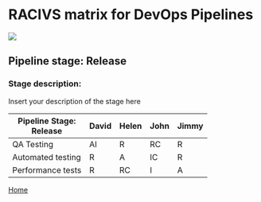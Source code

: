 # __RACIVS matrix for DevOps Pipelines__   

<img src="https://user-images.githubusercontent.com/10748736/112030685-6c81be80-8b32-11eb-94b8-c2c01b8f4581.png">

## __Pipeline stage:__  Release  
### __Stage description:__  
Insert your description of the stage here  

| Pipeline Stage:<br>Release   | David  | Helen  | John  | Jimmy |
|----------------------------- |-------- |-------- |-------- |-------- |
| QA Testing                    |    AI     |   R      |   RC      |   R      |         
| Automated testing              |    R     |    A     |    IC     |    R     |         
| Performance tests            |    R     |    RC     |    I     |    A     | 
  
  
[Home](../index.md)  
